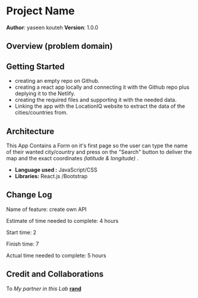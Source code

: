 # Project Name

**Author**: yaseen kouteh
**Version**: 1.0.0 

## Overview (problem domain)


## Getting Started
- creating an empty repo on Github.
- creating a react app locally and connecting it with the Github repo plus deplying it to the Netlify.
- creating the required files and supporting it with the needed data.
- Linking the app with the LocationIQ website to extract the data of the cities/countries from.

## Architecture
This App Contains a Form on it's first page so the user can type the name of their wanted city/country and press on the "Search" button to deliver the map and the exact coordinates *(latitude & longitude)* .
- **Language used :** JavaScript/CSS 
- **Libraries:** React.js /Bootstrap 

## Change Log

Name of feature: create own API

Estimate of time needed to complete: 4 hours

Start time: 2 

Finish time: 7

Actual time needed to complete: 5 hours


## Credit and Collaborations
To *My partner in this Lab* **[rand](https://github.com/Rand92)**